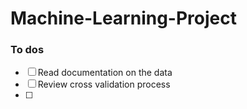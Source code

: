 Machine-Learning-Project
========================
### To dos
- [ ] Read documentation on the data  
- [ ] Review cross validation process  
- [ ] 